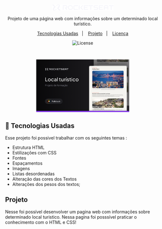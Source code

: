 <p align="center">
  <img alt="Logo - Rocketseat" src="github/logo.png" width="200px" />
</p>

<p align="center">
Projeto de uma página web com informações sobre um determinado local turístico.
</p>

<p align="center">
  <a href="#-tecnologias">Tecnologias Usadas</a>&nbsp;&nbsp;&nbsp;|&nbsp;&nbsp;&nbsp;
  <a href="#-projeto">Projeto</a>&nbsp;&nbsp;&nbsp;|&nbsp;&nbsp;&nbsp;
  <a href="#memo-licença">Licença</a>
</p>

<p align="center">
  <img alt="License" src="https://img.shields.io/static/v1?label=license&message=MIT&color=0F172A&labelColor=1D4ED8">
</p>

<br>

<p align="center">
  <img alt="Preview do projeto desenvolvido." src="github/Preview.png" width="60%">
</p>


## 🚀 Tecnologias Usadas

Esse projeto foi possivel trabalhar com os seguintes temas :

- Estrutura HTML
- Estilizações com CSS
- Fontes
- Espaçamentos
- Imagens
- Listas desordenadas
- Alteração das cores dos Textos
- Alterações dos pesos dos textos;

## Projeto

Nesse foi possível desenvolver um pagina web com informações sobre determinado local turistico. Nessa pagina foi posssível praticar o conhecimento com o HTML e CSS!